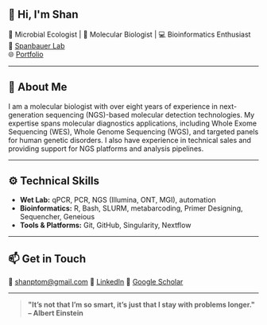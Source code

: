 ## 👋 Hi, I'm Shan

🔬 Microbial Ecologist | 🧬 Molecular Biologist | 💻 Bioinformatics Enthusiast  
📍 [Spanbauer Lab](https://trishaspanbauer.com)  
🌐 [Portfolio](https://shantom.netlify.app)

---

## 🧪 About Me

I am a molecular biologist with over eight years of experience in next-generation sequencing (NGS)-based molecular detection technologies. My expertise spans molecular diagnostics applications, including Whole Exome Sequencing (WES), Whole Genome Sequencing (WGS), and targeted panels for human genetic disorders. I also have experience in technical sales and providing support for NGS platforms and analysis pipelines. 

---

## ⚙️ Technical Skills

- **Wet Lab:** qPCR, PCR, NGS (Illumina, ONT, MGI), automation
- **Bioinformatics:** R, Bash, SLURM, metabarcoding, Primer Designing, Sequencher, Geneious
- **Tools & Platforms:** Git, GitHub, Singularity, Nextflow

---


## 📫 Get in Touch

📧 shanptom@gmail.com
💼 [LinkedIn](https://linkedin.com/in/shan-thomas-719756aa)
📃 [Google Scholar](https://scholar.google.com/citations?user=9EsIZrgAAAAJ&hl=en&authuser=1)

---

> **"It’s not that I’m so smart, it’s just that I stay with problems longer." – Albert Einstein**
